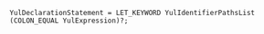 <!-- This file is generated automatically by infrastructure scripts. Please don't edit by hand. -->

```{ .ebnf .slang-ebnf #YulDeclarationStatement }
YulDeclarationStatement = LET_KEYWORD YulIdentifierPathsList (COLON_EQUAL YulExpression)?;
```
